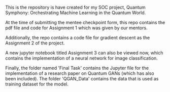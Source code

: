 This is the repository is have created for my SOC project, Quantum Symphony: Orchestrating Machine Learning in the Quantum World.

At the time of submitting the mentee checkpoint form, this repo contains the pdf file and code for Assignment 1 which was given by our mentors. 

Additionally, the repo contains a code file for gradient descent as the Assignment 2 of the project.

A new jupyter notebook titled Assignment 3 can also be viewed now, which contains the implementation of a neural network for image classification.

Finally, the folder named 'Final Task' contains the Jupyter file for the implementation of a research paper on Quantum GANs (which has also been included). The folder 'QGAN_Data' contains the data that is used as training dataset for the model.
